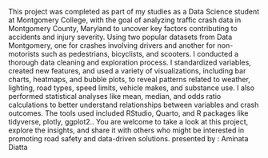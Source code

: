  This project was completed as part of my studies as a Data Science student at Montgomery College, with the goal of analyzing traffic crash data in Montgomery County, Maryland to uncover key factors contributing to accidents and injury severity. Using two popular datasets from Data Montgomery, one for crashes involving drivers and another for non-motorists such as pedestrians, bicyclists, and scooters. I conducted a thorough data cleaning and exploration process. I standardized variables, created new features, and used a variety of visualizations, including bar charts, heatmaps, and bubble plots, to reveal patterns related to weather, lighting, road types, speed limits, vehicle makes, and substance use. I also performed statistical analyses like mean, median, and odds ratio calculations to better understand relationships between variables and crash outcomes. The tools used included RStudio, Quarto, and R packages like tidyverse, plotly, ggplot2.. You are welcome to take a look at this project, explore the insights, and share it with others who might be interested in promoting road safety and data-driven solutions.
presented by : Aminata Diatta
